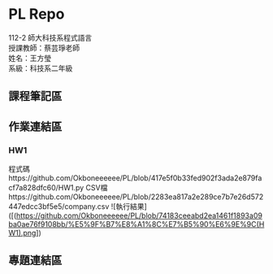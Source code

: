 # PL Repo
112-2 師大科技系程式語言  
授課教師：蔡芸琤老師  
姓名：王方瑩  
系級：科技系二年級  
## 課程筆記區  
## 作業連結區  
### HW1 
程式碼https://github.com/Okboneeeeee/PL/blob/417e5f0b33fed902f3ada2e879facf7a828dfc60/HW1.py
CSV檔https://github.com/Okboneeeeee/PL/blob/2283ea817a2e289ce7b7e26d572447edcc3bf5e5/company.csv
![執行結果]([(https://github.com/Okboneeeeee/PL/blob/74183ceeabd2ea1461f1893a09ba0ae76f9108bb/%E5%9F%B7%E8%A1%8C%E7%B5%90%E6%9E%9C(HW1).png])


## 專題連結區  
